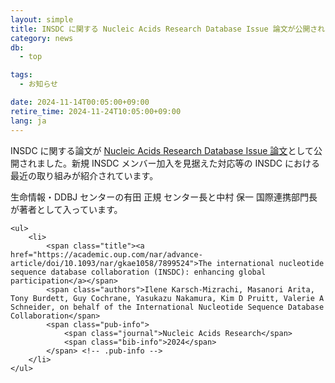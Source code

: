 ```yaml
---
layout: simple
title: INSDC に関する Nucleic Acids Research Database Issue 論文が公開されました
category: news
db:
  - top

tags:
  - お知らせ

date: 2024-11-14T00:05:00+09:00
retire_time: 2024-11-24T10:05:00+09:00
lang: ja
---
```


<p>INSDC に関する論文が <a href="https://academic.oup.com/nar/advance-article/doi/10.1093/nar/gkae1058/7899524">Nucleic Acids Research Database Issue 論文</a>として公開されました。新規 INSDC メンバー加入を見据えた対応等の INSDC における最近の取り組みが紹介されています。</p>
<p>生命情報・DDBJ センターの有田 正規 センター長と中村 保一 国際連携部門長が著者として入っています。</p>

<div id="pub-list">

    <ul>
        <li>
            <span class="title"><a href="https://academic.oup.com/nar/advance-article/doi/10.1093/nar/gkae1058/7899524">The international nucleotide sequence database collaboration (INSDC): enhancing global participation</a></span>
            <span class="authors">Ilene Karsch-Mizrachi, Masanori Arita, Tony Burdett, Guy Cochrane, Yasukazu Nakamura, Kim D Pruitt, Valerie A Schneider, on behalf of the International Nucleotide Sequence Database Collaboration</span>
            <span class="pub-info">
                <span class="journal">Nucleic Acids Research</span>
                <span class="bib-info">2024</span>
            </span> <!-- .pub-info -->
        </li>
    </ul>
</div>

